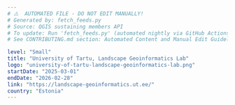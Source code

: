 ```yaml
---
# ⚠️  AUTOMATED FILE - DO NOT EDIT MANUALLY!
# Generated by: fetch_feeds.py
# Source: QGIS sustaining members API
# To update: Run 'fetch_feeds.py' (automated nightly via GitHub Actions)
# See CONTRIBUTING.md section: Automated Content and Manual Edit Guidelines

level: "Small"
title: "University of Tartu, Landscape Geoinformatics Lab"
logo: "university-of-tartu-landscape-geoinformatics-lab.png"
startDate: "2025-03-01"
endDate: "2026-02-28"
link: "https://landscape-geoinformatics.ut.ee/"
country: "Estonia"
---
```

